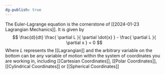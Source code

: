 ```yaml
---
dg-publish: true
---
```

The Euler-Lagrange equation is the cornerstone of [[2024-01-23 Lagrangian Mechanics]]. 
It is given by 
$$
\frac{d}{dt} \frac{ \partial L }{ \partial \dot{x} }  - \frac{ \partial L }{ \partial x }  = 0
$$
Where $L$ represents the [[Lagrangian]] and the arbitrary variable on the bottom can be any variable of motion within the system of coordinates you are working in, including [[Cartesian Coordinates]], [[Polar Coordinates]], [[Cylindrical Coordinates]] or [[Spherical Coordinates]]